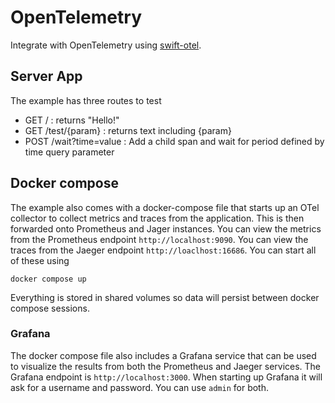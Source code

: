 # OpenTelemetry

Integrate with OpenTelemetry using [swift-otel](https://github.com/swift-otel/swift-otel).

## Server App

The example has three routes to test

- GET / : returns "Hello!"
- GET /test/{param} : returns text including {param}
- POST /wait?time=value : Add a child span and wait for period defined by time query parameter

## Docker compose

The example also comes with a docker-compose file that starts up an OTel collector to collect metrics and traces from the application. This is then forwarded onto Prometheus and Jager instances. You can view the metrics from the Prometheus endpoint `http://localhost:9090`. You can view the traces from the Jaeger endpoint `http://loaclhost:16686`. You can start all of these using

```
docker compose up
```

Everything is stored in shared volumes so data will persist between docker compose sessions.

### Grafana

The docker compose file also includes a Grafana service that can be used to visualize the results from both the Prometheus and Jaeger services. The Grafana endpoint is `http://localhost:3000`. When starting up Grafana it will ask for a username and password. You can use `admin` for both.
